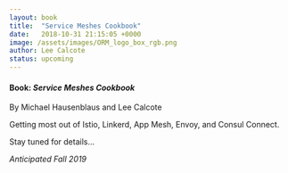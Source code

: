 ```yaml
---
layout: book
title:  "Service Meshes Cookbook"
date:   2018-10-31 21:15:05 +0000
image: /assets/images/ORM_logo_box_rgb.png
author: Lee Calcote
status: upcoming
---
```

<h4> Book: <i>Service Meshes Cookbook</i></h4>
By Michael Hausenblaus and Lee Calcote

Getting most out of Istio, Linkerd, App Mesh, Envoy, and Consul Connect.

Stay tuned for details...

<i>Anticipated Fall 2019</i>


